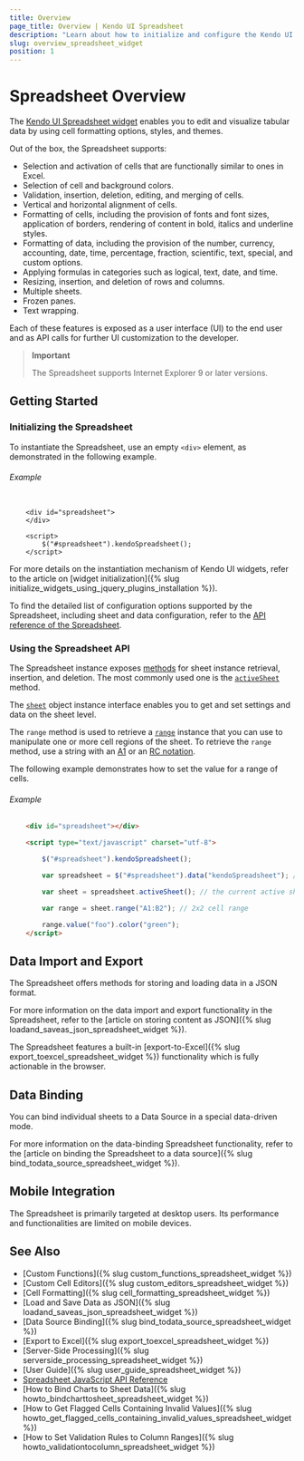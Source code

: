 ```yaml
---
title: Overview
page_title: Overview | Kendo UI Spreadsheet
description: "Learn about how to initialize and configure the Kendo UI Spreadsheet widget."
slug: overview_spreadsheet_widget
position: 1
---
```


# Spreadsheet Overview

The [Kendo UI Spreadsheet widget](http://demos.telerik.com/kendo-ui/spreadsheet/index) enables you to edit and visualize tabular data by using cell formatting options, styles, and themes.

Out of the box, the Spreadsheet supports:

* Selection and activation of cells that are functionally similar to ones in Excel.
* Selection of cell and background colors.
* Validation, insertion, deletion, editing, and merging of cells.
* Vertical and horizontal alignment of cells.
* Formatting of cells, including the provision of fonts and font sizes, application of borders, rendering of content in bold, italics and underline styles.
* Formatting of data, including the provision of the number, currency, accounting, date, time, percentage, fraction, scientific, text, special, and custom options.
* Applying formulas in categories such as logical, text, date, and time.
* Resizing, insertion, and deletion of rows and columns.
* Multiple sheets.
* Frozen panes.
* Text wrapping.

Each of these features is exposed as a user interface (UI) to the end user and as API calls for further UI customization to the developer.

> **Important**
>
> The Spreadsheet supports Internet Explorer 9 or later versions.

## Getting Started

### Initializing the Spreadsheet

To instantiate the Spreadsheet, use an empty `<div>` element, as demonstrated in the following example.

###### Example

```dojo

    <div id="spreadsheet">
    </div>

    <script>
        $("#spreadsheet").kendoSpreadsheet();
    </script>
```

For more details on the instantiation mechanism of Kendo UI widgets, refer to the article on [widget initialization]({% slug initialize_widgets_using_jquery_plugins_installation %}).

To find the detailed list of configuration options supported by the Spreadsheet, including sheet and data configuration, refer to the [API reference of the Spreadsheet](/api/javascript/ui/spreadsheet).

### Using the Spreadsheet API

The Spreadsheet instance exposes [methods](/api/javascript/ui/spreadsheet#methods) for sheet instance retrieval, insertion, and deletion. The most commonly used one is the [`activeSheet`](/api/javascript/ui/spreadsheet/methods/activesheet) method.

The [`sheet`](/api/javascript/spreadsheet/sheet) object instance interface enables you to get and set settings and data on the sheet level.

The `range` method is used to retrieve a [`range`](/api/javascript/spreadsheet/range) instance that you can use to manipulate one or more cell regions of the sheet. To retrieve the `range` method, use a string with an [A1](https://msdn.microsoft.com/en-us/library/bb211395.aspx) or an [RC notation](http://excelribbon.tips.net/T008803_Understanding_R1C1_References.html).

The following example demonstrates how to set the value for a range of cells.

###### Example

``` html
    <div id="spreadsheet"></div>

    <script type="text/javascript" charset="utf-8">

        $("#spreadsheet").kendoSpreadsheet();

        var spreadsheet = $("#spreadsheet").data("kendoSpreadsheet"); // the widget instance

        var sheet = spreadsheet.activeSheet(); // the current active sheet

        var range = sheet.range("A1:B2"); // 2x2 cell range

        range.value("foo").color("green");
    </script>
```

## Data Import and Export

The Spreadsheet offers methods for storing and loading data in a JSON format.

For more information on the data import and export functionality in the Spreadsheet, refer to the [article on storing content as JSON]({% slug loadand_saveas_json_spreadsheet_widget %}).

The Spreadsheet features a built-in [export-to-Excel]({% slug export_toexcel_spreadsheet_widget %}) functionality which is fully actionable in the browser.

## Data Binding

You can bind individual sheets to a Data Source in a special data-driven mode.

For more information on the data-binding Spreadsheet functionality, refer to the [article on binding the Spreadsheet to a data source]({% slug bind_todata_source_spreadsheet_widget %}).

## Mobile Integration

The Spreadsheet is primarily targeted at desktop users. Its performance and functionalities are limited on mobile devices.

## See Also

* [Custom Functions]({% slug custom_functions_spreadsheet_widget %})
* [Custom Cell Editors]({% slug custom_editors_spreadsheet_widget %})
* [Cell Formatting]({% slug cell_formatting_spreadsheet_widget %})
* [Load and Save Data as JSON]({% slug loadand_saveas_json_spreadsheet_widget %})
* [Data Source Binding]({% slug bind_todata_source_spreadsheet_widget %})
* [Export to Excel]({% slug export_toexcel_spreadsheet_widget %})
* [Server-Side Processing]({% slug serverside_processing_spreadsheet_widget %})
* [User Guide]({% slug user_guide_spreadsheet_widget %})
* [Spreadsheet JavaScript API Reference](/api/javascript/ui/spreadsheet)
* [How to Bind Charts to Sheet Data]({% slug howto_bindcharttosheet_spreadsheet_widget %})
* [How to Get Flagged Cells Containing Invalid Values]({% slug howto_get_flagged_cells_containing_invalid_values_spreadsheet_widget %})
* [How to Set Validation Rules to Column Ranges]({% slug howto_validationtocolumn_spreadsheet_widget %})
